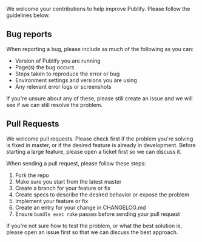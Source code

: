We welcome your contributions to help improve Publify. Please follow the
guidelines below.

## Bug reports

When reporting a bug, please include as much of the following as you can:

* Version of Publify you are running
* Page(s) the bug occurs
* Steps taken to reproduce the error or bug
* Environment settings and versions you are using
* Any relevant error logs or screenshots

If you're unsure about any of these, please still create an issue and we will
see if we can still resolve the problem.

## Pull Requests

We welcome pull requests. Please check first if the problem you're solving is
fixed in master, or if the desired feature is already in development. Before
starting a large feature, please open a ticket first so we can discuss it.

When sending a pull request, please follow these steps:

1. Fork the repo
2. Make sure you start from the latest master
3. Create a branch for your feature or fix
4. Create specs to describe the desired behavior or expose the problem
5. Implement your feature or fix
6. Create an entry for your change in CHANGELOG.md
7. Ensure `bundle exec rake` passes before sending your pull request

If you're not sure how to test the problem, or what the best solution is,
please open an issue first so that we can discuss the best approach.
